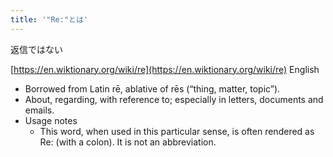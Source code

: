 ```yaml
---
title: '"Re:"とは'
---
```


返信ではない

[https://en.wiktionary.org/wiki/re](https://en.wiktionary.org/wiki/re)
English
- Borrowed from Latin rē, ablative of rēs (“thing, matter, topic”).
- About, regarding, with reference to; especially in letters, documents and emails.
- Usage notes
    - This word, when used in this particular sense, is often rendered as Re: (with a colon). It is not an abbreviation.
